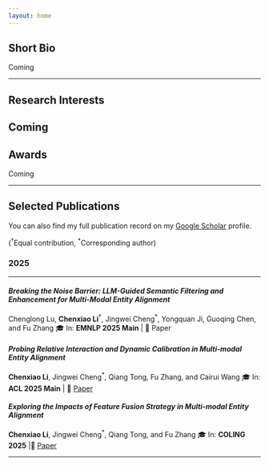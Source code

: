 ```yaml
---
layout: home
---
```


## Short Bio
Coming

---
## Research Interests
Coming
---


## Awards
Coming

---
## Selected Publications

You can also find my full publication record on my [Google Scholar][GS] profile. 

(<sup>†</sup>Equal contribution, <sup>*</sup>Corresponding author)

### 2025
---------------


#### *Breaking the Noise Barrier: LLM-Guided Semantic Filtering and Enhancement for Multi-Modal Entity Alignment*
Chenglong Lu, **Chenxiao Li**<sup>†</sup>, Jingwei Cheng<sup>*</sup>, Yongquan Ji, Guoqing Chen, and Fu Zhang
🎓 In: **EMNLP 2025 Main** | 📄 Paper

#### *Probing Relative Interaction and Dynamic Calibration in Multi-modal Entity Alignment*
**Chenxiao Li**, Jingwei Cheng<sup>*</sup>, Qiang Tong, Fu Zhang, and Cairui Wang
🎓 In: **ACL 2025 Main** | 📄 [Paper](https://aclanthology.org/2025.acl-long.1384.pdf)

#### *Exploring the Impacts of Feature Fusion Strategy in Multi-modal Entity Alignment*
**Chenxiao Li**, Jingwei Cheng<sup>*</sup>, Qiang Tong, and Fu Zhang
🎓 In: **COLING 2025** |📄 [Paper](https://aclanthology.org/2025.coling-main.522.pdf)

[GS]: https://scholar.google.com/citations?user=C6zKhQwAAAAJ&hl=en

---
